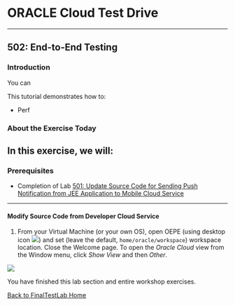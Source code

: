 # ORACLE Cloud Test Drive #
-----
## 502: End-to-End Testing ##

### Introduction ###
You can 

This tutorial demonstrates how to:
- Perf 

### About the Exercise Today ###
In this exercise, we will:
- 

### Prerequisites ###
+ Completion of Lab [501: Update Source Code for Sending Push Notification from JEE Application to Mobile Cloud Service](501-FinalChangeLab.md)

----

#### Modify Source Code from Developer Cloud Service ####

1. From your Virtual Machine (or your own OS), open OEPE (using desktop icon ![](images/103/01.png)) and set (leave the default, `home/oracle/workspace`) workspace location. Close the Welcome page. To open the *Oracle Cloud* view from the Window menu, click *Show View* and then *Other*.

![](images/501/xxx.png)

You have finished this lab section and entire workshop exercises.

[Back to FinalTestLab Home](README.md)
